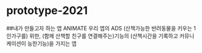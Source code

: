 # prototype-2021
##내가 만들고자 하는 앱 ANIMATE
우리 앱의 ADS
(산책가능한 반려동물을 키우는 1인가구를) 위한, (함께 산책할 친구를 연결해주는)기능의 (산책시간을 기록하고 커뮤니케이션이 능한기능)을 가지는 앱

